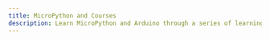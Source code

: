 ```yaml
---
title: MicroPython and Courses
description: Learn MicroPython and Arduino through a series of learning chapters with practical exercises.
---
```

